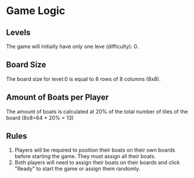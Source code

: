 # Game Logic

## Levels
The game will initially have only one leve (difficulty): 0.

## Board Size
The board size for level:0 is equal to 8 rows of 8 columns (8x8).

## Amount of Boats per Player
The amount of boats is calculated at 20% of the total number of tiles of the board  (8x8=64 * 20% = 13)

## Rules
1. Players will be required to position their boats on their own boards before starting the game. They must assign all their boats.
2. Both players will need to assign their boats on their boards and click "Ready" to start the game or assign them randomly.